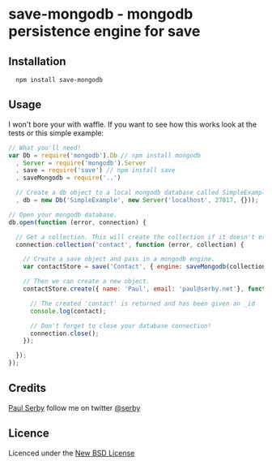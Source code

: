 # save-mongodb - mongodb persistence engine for **save**

## Installation

      npm install save-mongodb

## Usage

I won't bore your with waffle. If you want to see how this works look at the tests or this simple example:

```js
// What you'll need!
var Db = require('mongodb').Db // npm install mongodb
  , Server = require('mongodb').Server
  , save = require('save') // npm install save
  , saveMongodb = require('..')

  // Create a db object to a local mongodb database called SimpleExample.
  , db = new Db('SimpleExample', new Server('localhost', 27017, {}));

// Open your mongodb database.
db.open(function (error, connection) {

  // Get a collection. This will create the collection if it doesn't exist.
  connection.collection('contact', function (error, collection) {

    // Create a save object and pass in a mongodb engine.
    var contactStore = save('Contact', { engine: saveMongodb(collection) });

    // Then we can create a new object.
    contactStore.create({ name: 'Paul', email: 'paul@serby.net'}, function (error, contact) {

      // The created 'contact' is returned and has been given an _id
      console.log(contact);

      // Don't forget to close your database connection!
      connection.close();
    });

  });
});
```

## Credits
[Paul Serby](https://github.com/serby/) follow me on twitter [@serby](http://twitter.com/serby)

## Licence
Licenced under the [New BSD License](http://opensource.org/licenses/bsd-license.php)
